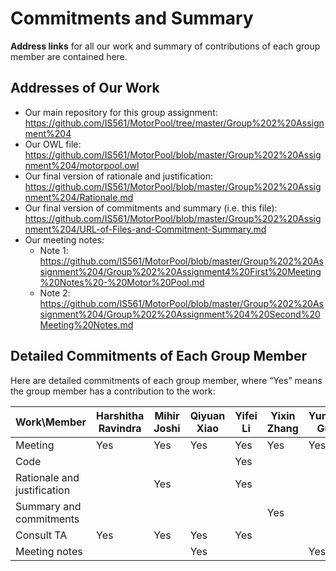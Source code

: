 # Commitments and Summary

__Address links__ for all our work and summary of contributions of each group member are contained here. 

## Addresses of Our Work
- Our main repository for this group assignment: https://github.com/IS561/MotorPool/tree/master/Group%202%20Assignment%204
- Our OWL file: https://github.com/IS561/MotorPool/blob/master/Group%202%20Assignment%204/motorpool.owl
- Our final version of rationale and justification: https://github.com/IS561/MotorPool/blob/master/Group%202%20Assignment%204/Rationale.md
- Our final version of commitments and summary (i.e. this file): https://github.com/IS561/MotorPool/blob/master/Group%202%20Assignment%204/URL-of-Files-and-Commitment-Summary.md
- Our meeting notes: 
	- Note 1: https://github.com/IS561/MotorPool/blob/master/Group%202%20Assignment%204/Group%202%20Assignment4%20First%20Meeting%20Notes%20-%20Motor%20Pool.md
	- Note 2: https://github.com/IS561/MotorPool/blob/master/Group%202%20Assignment%204/Group%202%20Assignment%204%20Second%20Meeting%20Notes.md

## Detailed Commitments of Each Group Member
Here are detailed commitments of each group member, where “Yes” means the group member has a contribution to the work:

| Work\Member | Harshitha Ravindra | Mihir Joshi | Qiyuan Xiao | Yifei Li | Yixin Zhang | Yunya Gu |
| ----------- | ------------------ | ----------- | ----------- | -------- | ----------- | -------- | 
| Meeting | Yes | Yes | Yes | Yes | Yes | Yes |
| Code |  |   |   | Yes |   |   |
| Rationale and justification|   | Yes | | Yes | |   |
| Summary and commitments|    |   |   |   | Yes |   | 
| Consult TA | Yes | Yes | Yes | Yes |  |  |
| Meeting notes |   |   | Yes | | | Yes |
